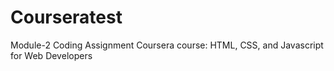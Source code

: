# Courseratest

Module-2 Coding Assignment
Coursera course: HTML, CSS, and Javascript for Web Developers

